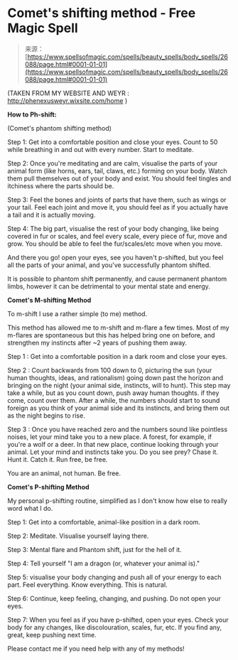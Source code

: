 <!--yml
category: 未分类
date: 2024-06-12 19:13:42
-->

# Comet's shifting method - Free Magic Spell

> 来源：[https://www.spellsofmagic.com/spells/beauty_spells/body_spells/26088/page.html#0001-01-01](https://www.spellsofmagic.com/spells/beauty_spells/body_spells/26088/page.html#0001-01-01)

 (TAKEN FROM MY WEBSITE AND WEYR : http://phenexusweyr.wixsite.com/home )

**How to Ph-shift:**

(Comet's phantom shifting method)

Step 1: Get into a comfortable position and close your eyes. Count to 50 while breathing in and out with every number. Start to meditate.

Step 2: Once you're meditating and are calm, visualise the parts of your animal form (like horns, ears, tail, claws, etc.) forming on your body. Watch them pull themselves out of your body and exist. You should feel tingles and itchiness where the parts should be. 

Step 3: Feel the bones and joints of parts that have them, such as wings or your tail. Feel each joint and move it, you should feel as if you actually have a tail and it is actually moving. 

Step 4: The big part, visualise the rest of your body changing, like being covered in fur or scales, and feel every scale, every piece of fur, move and grow. You should be able to feel the fur/scales/etc move when you move.

And there you go! open your eyes, see you haven't p-shifted, but you feel all the parts of your animal, and you've successfully phantom shifted.

It is possible to phantom shift permanently, and cause permanent phantom limbs, however it can be detrimental to your mental state and energy.

**Comet's M-shifting Method**

To m-shift I use a rather simple (to me) method. 

This method has allowed me to m-shift and m-flare a few times. Most of my m-flares are spontaneous but this has helped bring one on before, and strengthen my instincts after ~2 years of pushing them away.

Step 1 : Get into a comfortable position in a dark room and close your eyes.

Step 2 : Count backwards from 100 down to 0, picturing the sun (your human thoughts, ideas, and rationalism) going down past the horizon and bringing on the night (your animal side, instincts, will to hunt). This step may take a while, but as you count down, push away human thoughts. if they come, count over them. After a while, the numbers should start to sound foreign as you think of your animal side and its instincts, and bring them out as the night begins to rise.

Step 3 : Once you have reached zero and the numbers sound like pointless noises, let your mind take you to a new place. A forest, for example, if you're a wolf or a deer. In that new place, continue looking through your animal. Let your mind and instincts take you. Do you see prey? Chase it. Hunt it. Catch it. Run free, be free.

You are an animal, not human. Be free.

**Comet's P-shifting Method**

My personal p-shifting routine, simplified as I don't know how else to really word what I do.

Step 1: Get into a comfortable, animal-like position in a dark room.

Step 2: Meditate. Visualise yourself laying there.

Step 3: Mental flare and Phantom shift, just for the hell of it.

Step 4: Tell yourself "I am a dragon (or, whatever your animal is)."

Step 5: visualise your body changing and push all of your energy to each part. Feel everything. Know everything. This is natural.

Step 6: Continue, keep feeling, changing, and pushing. Do not open your eyes.

Step 7: When you feel as if you have p-shifted, open your eyes. Check your body for any changes, like discolouration, scales, fur, etc. If you find any, great, keep pushing next time.

Please contact me if you need help with any of my methods!